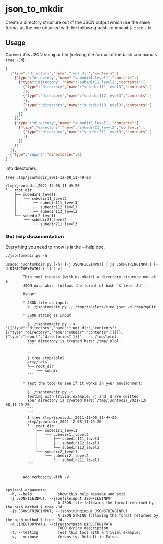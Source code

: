 # json_to_mkdir
Create a directory structure out of the JSON output which use the same format as the one obtained with the following bash command `$ tree -Jd`.

## Usage

Convert this JSON string or file (follwing the format of the bash command `$ tree -Jd`):

```json
[
  {"type":"directory","name":"root_dir","contents":[
    {"type":"directory","name":"subedir1_level1","contents":[
      {"type":"directory","name":"subedir11_level2","contents":[
        {"type":"directory","name":"subedir111_level3","contents":[
        ]},
        {"type":"directory","name":"subedir112_level3","contents":[
        ]},
        {"type":"directory","name":"subedir113_level3","contents":[
        ]}
      ]}
    ]},
    {"type":"directory","name":"subedir2_level1","contents":[
      {"type":"directory","name":"subedir21_level2","contents":[
        {"type":"directory","name":"subedir211_level3","contents":[
        ]}
      ]}
    ]}
  ]},
  {"type":"report","directories":8}
]
```

into directories:

```
tree /tmp/jsontodir_2021-12-08_11-49-20
```
```
/tmp/jsontodir_2021-12-08_11-49-20
└── root_dir
    ├── subedir1_level1
    │   └── subedir11_level2
    │       ├── subedir111_level3
    │       ├── subedir112_level3
    │       └── subedir113_level3
    └── subedir2_level1
        └── subedir21_level2
            └── subedir211_level3
```

### Get help documentation

Everything you need to know is in the --help doc.

```
./jsontomkdir.py -h
```

```
usage: jsontomkdir.py [-h] [-j JSONFILEINPUT] [-js JSONSTRINGINPUT] [-d DIRECTORYPATH] [-t] [-v]

        This tool creates (with os.mkdir) a directory strucure out af a
        JSON data which follows the format of bash `$ tree -Jd`.
        
        Usage:
        
        * JSON file as input:
          $ ./jsontomkdir.py -j /tmp/toDelete/tree.json -d /tmp/myDir
          
        * JSON string as input:
          ```
          $ ./jsontomkdir.py -js  '[{"type":"directory","name":"root_dir","contents":[{"type":"directory","name":"subdir","contents":[]}]},{"type":"report","directories":1}]'   -d /tmp/lolol
          Your directory is created here: /tmp/lolol .
          ```
          
          ```
          $ tree /tmp/lolol
          /tmp/lolol
          └── root_dir
              └── subdir
          ```
          
        * Test the tool to see if it works in your environment:
          ```
          $ ./jsontomkdir.py -t
          Testing with trivial example. -j and -d are omitted
          Your directory is created here: /tmp/jsontodir_2021-12-08_11-49-20 .
          ```
          ```
          $ tree /tmp/jsontodir_2021-12-08_11-49-20
          /tmp/jsontodir_2021-12-08_11-49-20
          └── root_dir
              ├── subedir1_level1
              │   └── subedir11_level2
              │       ├── subedir111_level3
              │       ├── subedir112_level3
              │       └── subedir113_level3
              └── subedir2_level1
                  └── subedir21_level2
                      └── subedir211_level3
          ```
          
          
        Add verbosity with -v.
        

optional arguments:
  -h, --help            show this help message and exit
  -j JSONFILEINPUT, --jsonfileinput JSONFILEINPUT
                        A JSON file following the format returned by the bash method $ tree -Jd.
  -js JSONSTRINGINPUT, --jsonstringinput JSONSTRINGINPUT
                        A JSON STRING following the format returned by the bash method $ tree -Jd.
  -d DIRECTORYPATH, --directorypath DIRECTORYPATH
                        TODO écrire description
  -t, --testing         Test this tool with a trivial example.
  -v, --verbose         Verbosity. Default is False.
```
